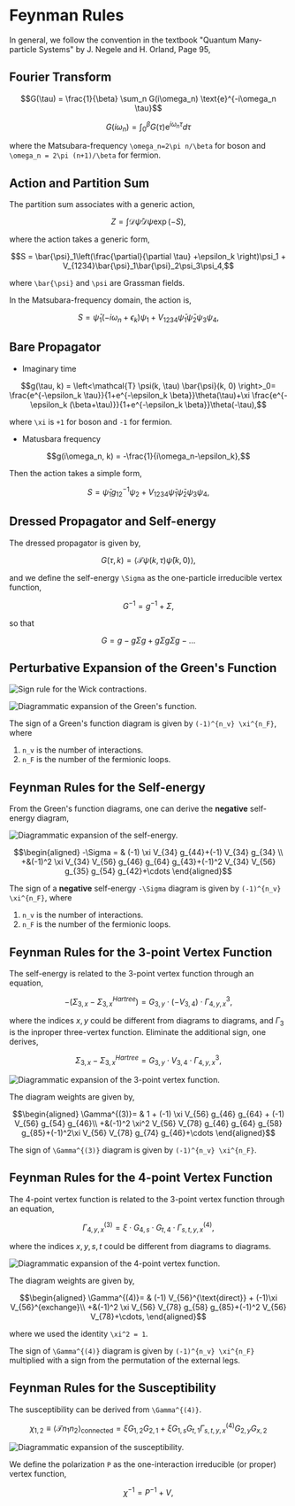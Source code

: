 # Feynman Rules

In general, we follow the convention in the textbook "Quantum Many-particle Systems" by J. Negele and H. Orland, Page 95,

## Fourier Transform

```math
G(\tau) = \frac{1}{\beta} \sum_n G(i\omega_n) \text{e}^{-i\omega_n \tau}
```

```math
G(i\omega_n) = \int_0^\beta G(\tau) \text{e}^{i\omega_n \tau} d\tau
```

where the Matsubara-frequency ``\omega_n=2\pi n/\beta`` for boson and ``\omega_n = 2\pi (n+1)/\beta`` for fermion.

## Action and Partition Sum

The partition sum associates with a generic action,

```math
Z = \int \mathcal{D}\bar{\psi}\mathcal{D}\psi \exp\left(-S\right),
```

where the action takes a generic form,

```math
S = \bar{\psi}_1\left(\frac{\partial}{\partial \tau} +\epsilon_k \right)\psi_1 + V_{1234}\bar{\psi}_1\bar{\psi}_2\psi_3\psi_4,
```

where ``\bar{\psi}`` and ``\psi`` are Grassman fields.

In the Matsubara-frequency domain, the action is,

```math
S = \bar{\psi}_1\left(-i\omega_n +\epsilon_k \right)\psi_1 + V_{1234}\bar{\psi}_1\bar{\psi}_2\psi_3\psi_4,
```

## Bare Propagator

- Imaginary time

```math
g(\tau, k) = \left<\mathcal{T} \psi(k, \tau) \bar{\psi}(k, 0) \right>_0= \frac{e^{-\epsilon_k \tau}}{1+e^{-\epsilon_k \beta}}\theta(\tau)+\xi \frac{e^{-\epsilon_k (\beta+\tau)}}{1+e^{-\epsilon_k \beta}}\theta(-\tau),
```

where ``\xi`` is ``+1`` for boson and ``-1`` for fermion.

- Matusbara frequency

```math
g(i\omega_n, k) = -\frac{1}{i\omega_n-\epsilon_k},
```

Then the action takes a simple form,

```math
S = \bar{\psi}_1g_{12}^{-1}\psi_2 + V_{1234}\bar{\psi}_1\bar{\psi}_2\psi_3\psi_4,
```

## Dressed Propagator and Self-energy

The dressed propagator is given by,

```math
G(\tau, k) = \left<\mathcal{T} \psi(k, \tau) \bar{\psi}(k, 0) \right>,
```

and we define the self-energy ``\Sigma`` as the one-particle irreducible vertex function,

```math
G^{-1} = g^{-1} + \Sigma,
```

so that

```math
G = g - g\Sigma g + g\Sigma g \Sigma g - ...
```

## Perturbative Expansion of the Green's Function

![Sign rule for the Wick contractions.](assets/diagrams/green0.svg#green0)

![Diagrammatic expansion of the Green's function.](assets/diagrams/green.svg#green)

The sign of a Green's function diagram is given by ``(-1)^{n_v} \xi^{n_F}``, where

1. ``n_v`` is the number of interactions.
2. ``n_F`` is the number of the fermionic loops.

## Feynman Rules for the Self-energy

From the Green's function diagrams, one can derive the __negative__ self-energy diagram,

![Diagrammatic expansion of the self-energy.](assets/diagrams/sigma.svg#sigma)

```math
\begin{aligned}
-\Sigma = & (-1) \xi V_{34} g_{44}+(-1) V_{34} g_{34} \\
+&(-1)^2 \xi V_{34} V_{56} g_{46} g_{64} g_{43}+(-1)^2 V_{34} V_{56} g_{35} g_{54} g_{42}+\cdots
\end{aligned}
```

The sign of a __negative__ self-energy ``-\Sigma`` diagram is given by ``(-1)^{n_v} \xi^{n_F}``, where

1. ``n_v`` is the number of interactions.
2. ``n_F`` is the number of the fermionic loops.

## Feynman Rules for the 3-point Vertex Function

The self-energy is related to the 3-point vertex function through an equation,

```math
-\left(\Sigma_{3, x} -\Sigma^{Hartree}_{3, x}\right) = G_{3,y} \cdot \left(-V_{3, 4}\right) \cdot \Gamma^3_{4,y,x},
```

where the indices $x, y$ could be different from diagrams to diagrams, and $\Gamma_3$ is the inproper three-vertex function. Eliminate the additional sign, one derives,

```math
\Sigma_{3, x} -\Sigma^{Hartree}_{3, x} = G_{3,y} \cdot V_{3, 4} \cdot \Gamma^3_{4,y,x},
```

![Diagrammatic expansion of the 3-point vertex function.](assets/diagrams/gamma3.svg#gamma3)

The diagram weights are given by,

```math
\begin{aligned}
\Gamma^{(3)}= & 1 + (-1) \xi V_{56} g_{46} g_{64} + (-1) V_{56} g_{54} g_{46}\\
+&(-1)^2 \xi^2 V_{56} V_{78} g_{46} g_{64} g_{58} g_{85}+(-1)^2\xi V_{56} V_{78} g_{74} g_{46}+\cdots
\end{aligned}
```

The sign of ``\Gamma^{(3)}`` diagram is given by ``(-1)^{n_v} \xi^{n_F}``.

## Feynman Rules for the 4-point Vertex Function

The 4-point vertex function is related to the 3-point vertex function through an equation,

```math
\Gamma^{(3)}_{4,y,x} = \xi \cdot G_{4,s} \cdot G_{t, 4} \cdot \Gamma^{(4)}_{s, t, y, x},
```

where the indices $x, y, s, t$ could be different from diagrams to diagrams.

![Diagrammatic expansion of the 4-point vertex function.](assets/diagrams/gamma4.svg#gamma4)

The diagram weights are given by,

```math
\begin{aligned}
\Gamma^{(4)}= & (-1) V_{56}^{\text{direct}} + (-1)\xi V_{56}^{exchange}\\
+&(-1)^2 \xi V_{56} V_{78} g_{58} g_{85}+(-1)^2 V_{56} V_{78}+\cdots,
\end{aligned}
```

where we used the identity ``\xi^2 = 1``.

The sign of ``\Gamma^{(4)}`` diagram is given by ``(-1)^{n_v} \xi^{n_F}`` multiplied with a sign from the permutation of the external legs.

## Feynman Rules for the Susceptibility

The susceptibility can be derived from ``\Gamma^{(4)}``.

```math
\chi_{1,2} \equiv \left<\mathcal{T} n_1 n_2\right>_{\text{connected}} = \xi G_{1,2} G_{2, 1} + \xi G_{1,s} G_{t, 1} \Gamma^{(4)}_{s, t, y, x} G_{2,y} G_{x, 2}
```

![Diagrammatic expansion of the susceptibility.](assets/diagrams/susceptibility.svg#susceptibility)

We define the polarization ``P`` as the one-interaction irreducible (or proper) vertex function,

```math
\chi^{-1} = P^{-1} + V,
```
